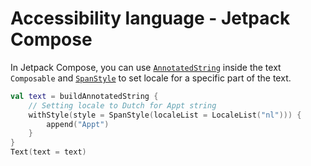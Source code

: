 # Accessibility language - Jetpack Compose

In Jetpack Compose, you can use [`AnnotatedString`](https://developer.android.com/reference/kotlin/androidx/compose/ui/text/AnnotatedString) inside the text `Composable` and [`SpanStyle`](https://developer.android.com/reference/kotlin/androidx/compose/ui/text/SpanStyle#localeList()) to set locale for a specific part of the text.

```kotlin
val text = buildAnnotatedString {  
    // Setting locale to Dutch for Appt string
    withStyle(style = SpanStyle(localeList = LocaleList("nl"))) {  
        append("Appt")  
    }  
}  
Text(text = text)
```
